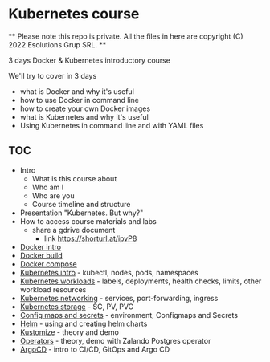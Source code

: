# Kubernetes course

** Please note this repo is private. All the files in here are copyright (C) 2022 Esolutions Grup SRL. **

3 days Docker & Kubernetes introductory course

We'll try to cover in 3 days
  - what is Docker and why it's useful
  - how to use Docker in command line
  - how to create your own Docker images
  - what is Kubernetes and why it's useful
  - Using Kubernetes in command line and with YAML files

## TOC

- Intro
  - What is this course about 
  - Who am I 
  - Who are you 
  - Course timeline and structure
- Presentation "Kubernetes. But why?"
- How to access course materials and labs 
  - share a gdrive document 
    - link https://shorturl.at/ipvP8
- [Docker intro](docker/)
- [Docker build](docker-build/)
- [Docker compose](docker-compose/)
- [Kubernetes intro](kubernetes1/) - kubectl, nodes, pods, namespaces
- [Kubernetes workloads](kubernetes2/) - labels, deployments, health checks, limits, other workload resources
- [Kubernetes networking](kubernetes-networking/) - services, port-forwarding, ingress
- [Kubernetes storage](kubernetes-storage/) - SC, PV, PVC
- [Config maps and secrets](configmap-secrets) - environment, Configmaps and Secrets
- [Helm](helm/) - using and creating helm charts
- [Kustomize](kustomize/) - theory and demo
- [Operators](kubernetes-operators/) - theory, demo with Zalando Postgres operator
- [ArgoCD](argocd/) - intro to CI/CD, GitOps and Argo CD


